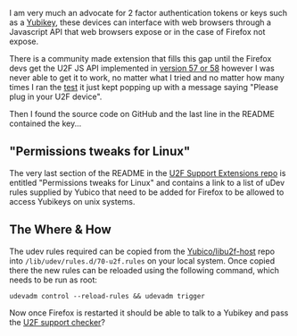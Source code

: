 
I am very much an advocate for 2 factor authentication tokens or keys such as a [Yubikey](https://www.yubico.com/),
 these devices can interface with web browsers through a Javascript API that web browsers expose or in
 the case of Firefox not expose.

There is a community made extension that fills this gap until the Firefox devs get the U2F JS API implemented in
 [version 57 or 58](https://wiki.mozilla.org/Security/CryptoEngineering#Web_Authentication) however I
 was never able to get it to work, no matter what I tried and no matter how many times I ran the [test](https://u2f.bin.coffee/)
 it just kept popping up with a message saying "Please plug in your U2F device".

Then I found the source code on GitHub and the last line in the README contained the key...

<!-- more -->

## "Permissions tweaks for Linux"

The very last section of the README in the [U2F Support Extensions repo](https://github.com/prefiks/u2f4moz)
 is entitled "Permissions tweaks for Linux" and contains a link to a list of uDev rules supplied by 
 Yubico that need to be added for Firefox to be allowed to access Yubikeys on unix systems.

## The Where & How

The udev rules required can be copied from the [Yubico/libu2f-host](https://github.com/Yubico/libu2f-host/blob/master/70-u2f.rules)
 repo into `/lib/udev/rules.d/70-u2f.rules` on your local system. Once copied there the new rules can be
 reloaded using the following command, which needs to be run as root:

```
udevadm control --reload-rules && udevadm trigger
```

Now once Firefox is restarted it should be able to talk to a Yubikey and pass the [U2F support checker](https://u2f.bin.coffee/)?
